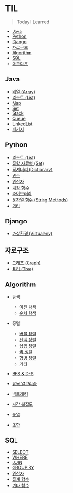# TIL

> Today I Learned

- [Java](#Java)
- [Python](#Python)
- [Django](#Django)
- [자료구조](#자료구조)
- [Algorithm](#Algorithm)
- [SQL](#SQL)
- [마크다운](https://github.com/yumin25/TIL/blob/master/%EA%B7%B8%20%EC%99%B8/%EB%A7%88%ED%81%AC%EB%8B%A4%EC%9A%B4%20%EC%82%AC%EC%9A%A9%EB%B2%95.md)

## Java

- [배열 (Array)](https://github.com/yumin25/TIL/blob/master/Java/%EB%B0%B0%EC%97%B4.md)
- [리스트 (List)](https://github.com/yumin25/TIL/blob/master/Java/%ED%8C%A8%ED%82%A4%EC%A7%80/java.util/ArrayList.md)
- [Map](https://github.com/yumin25/TIL/blob/master/Java/%ED%8C%A8%ED%82%A4%EC%A7%80/java.util/Map.md)
- [Set](https://github.com/yumin25/TIL/blob/master/Java/%ED%8C%A8%ED%82%A4%EC%A7%80/java.util/Set.md)
- [Stack](https://github.com/yumin25/TIL/blob/master/Java/%ED%8C%A8%ED%82%A4%EC%A7%80/java.util/Stack.md)
- [Queue](https://github.com/yumin25/TIL/blob/master/Java/%ED%8C%A8%ED%82%A4%EC%A7%80/java.util/Queue.md)
- [LinkedList](https://github.com/yumin25/TIL/blob/master/Java/%ED%8C%A8%ED%82%A4%EC%A7%80/java.util/LinkedList.md)
- [패키지](https://github.com/yumin25/TIL/blob/master/Java/%ED%8C%A8%ED%82%A4%EC%A7%80.md)

## Python

- [리스트 (List)](<https://github.com/yumin25/TIL/blob/master/Python/%EB%A6%AC%EC%8A%A4%ED%8A%B8%20(list).md>)
- [집합 자료형 (Set)](<https://github.com/yumin25/TIL/blob/master/Python/%EC%A7%91%ED%95%A9%20%EC%9E%90%EB%A3%8C%ED%98%95%20(set).md>)
- [딕셔너리 (Dictionary)](<https://github.com/yumin25/TIL/blob/master/Python/%EB%94%95%EC%85%94%EB%84%88%EB%A6%AC%20(dictionary).md>)
- [변수](https://github.com/yumin25/TIL/blob/master/Python/%EB%B3%80%EC%88%98.md)
- [연산자](https://github.com/yumin25/TIL/blob/master/Python/%EC%97%B0%EC%82%B0%EC%9E%90.md)
- [내장 함수](https://github.com/yumin25/TIL/blob/master/Python/%EB%82%B4%EC%9E%A5%20%ED%95%A8%EC%88%98.md)
- [라이브러리](https://github.com/yumin25/TIL/blob/master/Python/%EB%9D%BC%EC%9D%B4%EB%B8%8C%EB%9F%AC%EB%A6%AC.md)
- [문자열 함수 (String Methods)](https://github.com/yumin25/TIL/blob/master/Python/String%20Methods.md)
- [기타](https://github.com/yumin25/TIL/blob/master/Python/%EA%B8%B0%ED%83%80.md)

## Django

- [가상환경 (Virtualenv)](<https://github.com/yumin25/TIL/blob/master/Django/%EA%B0%80%EC%83%81%ED%99%98%EA%B2%BD(Virtualenv)%20%EC%83%9D%EC%84%B1%20%26%20%EC%A0%81%EC%9A%A9.md>)

## 자료구조

- [그래프 (Graph)](https://github.com/yumin25/TIL/blob/master/Data%20Structure/Graph.md)
- [트리 (Tree)](https://github.com/yumin25/TIL/blob/master/Data%20Structure/Tree.md)

## Algorithm

- 탐색

  - [이진 탐색](https://github.com/yumin25/TIL/blob/master/Algorithm/%EC%9D%B4%EC%A7%84%20%ED%83%90%EC%83%89.md)
  - [순차 탐색](https://github.com/yumin25/TIL/blob/master/Algorithm/%EC%88%9C%EC%B0%A8%20%ED%83%90%EC%83%89.md)

- 정렬

  - [버블 정렬](https://github.com/yumin25/TIL/blob/master/Algorithm/%EB%B2%84%EB%B8%94%20%EC%A0%95%EB%A0%AC.md)
  - [선택 정렬](https://github.com/yumin25/TIL/blob/master/Algorithm/%EC%84%A0%ED%83%9D%20%EC%A0%95%EB%A0%AC.md)
  - [삽입 정렬](https://github.com/yumin25/TIL/blob/master/Algorithm/%EC%82%BD%EC%9E%85%20%EC%A0%95%EB%A0%AC.md)
  - [퀵 정렬](https://github.com/yumin25/TIL/blob/master/Algorithm/%ED%80%B5%20%EC%A0%95%EB%A0%AC.md)
  - [합병 정렬](https://github.com/yumin25/TIL/blob/master/Algorithm/%ED%95%A9%EB%B3%91%20%EC%A0%95%EB%A0%AC.md)
  - [기타](https://github.com/yumin25/TIL/blob/master/Algorithm/%EA%B8%B0%ED%83%80%20%EC%A0%95%EB%A0%AC.md)

- [BFS & DFS](https://github.com/yumin25/TIL/blob/master/Algorithm/BFS%20%26%20DFS.md)

- [탐욕 알고리즘](https://github.com/yumin25/TIL/blob/master/Algorithm/Greedy%20Algorithm.md)
- [백트래킹](https://github.com/yumin25/TIL/blob/master/Algorithm/%EB%B0%B1%ED%8A%B8%EB%9E%98%ED%82%B9.md)
- [시간 복잡도](https://github.com/yumin25/TIL/blob/master/Algorithm/%EC%8B%9C%EA%B0%84%20%EB%B3%B5%EC%9E%A1%EB%8F%84.md)
- [순열](https://github.com/yumin25/TIL/blob/master/Algorithm/%EC%88%9C%EC%97%B4.md)
- [조합](https://github.com/yumin25/TIL/blob/master/Algorithm/%EC%A1%B0%ED%95%A9.md)

## SQL

- [SELECT](https://github.com/yumin25/TIL/blob/master/SQL/SELECT.md)
- [WHERE](https://github.com/yumin25/TIL/blob/master/SQL/WHERE.md)
- [JOIN](https://github.com/yumin25/TIL/blob/master/SQL/JOIN.md)
- [GROUP BY](https://github.com/yumin25/TIL/blob/master/SQL/GROUP%20BY.md)
- [연산자](https://github.com/yumin25/TIL/blob/master/SQL/%EC%97%B0%EC%82%B0%EC%9E%90.md)
- [집계 함수](https://github.com/yumin25/TIL/blob/master/SQL/%EC%A7%91%EA%B3%84%ED%95%A8%EC%88%98.md)
- [기타 함수](https://github.com/yumin25/TIL/blob/master/SQL/%EA%B8%B0%ED%83%80%20%ED%95%A8%EC%88%98.md)
